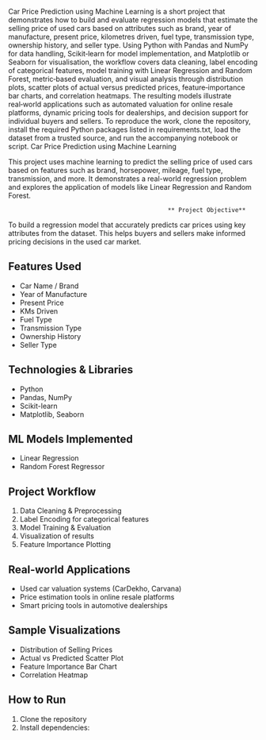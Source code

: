 Car Price Prediction using Machine Learning is a short project that demonstrates how to build and evaluate regression models that estimate the selling price of used cars based on attributes such as brand, year of manufacture, present price, kilometres driven, fuel type, transmission type, ownership history, and seller type. Using Python with Pandas and NumPy for data handling, Scikit‑learn for model implementation, and Matplotlib or Seaborn for visualisation, the workflow covers data cleaning, label encoding of categorical features, model training with Linear Regression and Random Forest, metric‑based evaluation, and visual analysis through distribution plots, scatter plots of actual versus predicted prices, feature‑importance bar charts, and correlation heatmaps. The resulting models illustrate real‑world applications such as automated valuation for online resale platforms, dynamic pricing tools for dealerships, and decision support for individual buyers and sellers. To reproduce the work, clone the repository, install the required Python packages listed in requirements.txt, load the dataset from a trusted source, and run the accompanying notebook or script.
Car Price Prediction using Machine Learning

This project uses machine learning to predict the selling price of used cars based on features such as brand, horsepower, mileage, fuel type, transmission, and more. It demonstrates a real-world regression problem and explores the application of models like Linear Regression and Random Forest.

                                                 ** Project Objective**

To build a regression model that accurately predicts car prices using key attributes from the dataset. This helps buyers and sellers make informed pricing decisions in the used car market.

##  Features Used
- Car Name / Brand
- Year of Manufacture
- Present Price
- KMs Driven
- Fuel Type
- Transmission Type
- Ownership History
- Seller Type

##  Technologies & Libraries
- Python
- Pandas, NumPy
- Scikit-learn
- Matplotlib, Seaborn

##  ML Models Implemented
- Linear Regression
- Random Forest Regressor

## Project Workflow
1. Data Cleaning & Preprocessing
2. Label Encoding for categorical features
3. Model Training & Evaluation
4. Visualization of results
5. Feature Importance Plotting

##  Real-world Applications
- Used car valuation systems (CarDekho, Carvana)
- Price estimation tools in online resale platforms
- Smart pricing tools in automotive dealerships

##  Sample Visualizations
- Distribution of Selling Prices
- Actual vs Predicted Scatter Plot
- Feature Importance Bar Chart
- Correlation Heatmap

##  How to Run
1. Clone the repository  
2. Install dependencies:  
